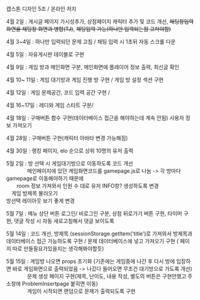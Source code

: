 캡스톤 디자인 5조 / 온라인 저지 

4월 2일 : 게시글 페이지 가시성추가, 상점페이지 캐릭터 추가 및 코드 개선, ~~채팅창입력 화면을 채팅창 화면과 병합(TJ)~~, ~~채팅입력 가능(하나만 입력되는점 고쳐야함)~~

4월 3~4일 : 하나만 입력되던 문제 고침 / 채팅 입력 시 1초뒤 자동 스크롤 다운

4월 5일 : 자유게시판 테이블로 구현

4월 9일 : 게임 방과 메인화면 구분, 메인화면에 플레이어 정보 출력, 최신글 확인

4월 10~ 11일 : 게임 대기방과 게임 진행 방 구현 / 게임 방 설정 섹션 구현 

4월 12일 : 게임 문제공간, 코드 입력 공간 구현 / 

4월 16~17일 : 레디와 게임 스타트 구분/ 

4월 18일 : 구매버튼 함수 구현(데이터베이스 접근을 해야하는데 계속 안됨)
           사용자 정보 가져오기 
           
4월 28일 : 구매버튼 구현(캐릭터 아바타 변경 가능해짐)

4월 30일 : 랭킹 페이지, elo 순으로 상위 10명의 유저 출력

5월 2일 : 방 선택 시 게임대기방으로 이동하도록 코드 개선  
　　　　메인페이지에 있던 게임화면코드를 gamepage.js로 나눔 -> 각 방마다 gamepage로 이동해야하기 때문에   
    　　room 정보 가져와서 인원 수 대로 유저 INFO창? 생성하도록 변경   
      　게임 방제목 불러오기  
        방선택 레이아웃 보기 좋게 변경  
          
5월 7일 : 메뉴 상단 버튼 로그인/ 비로그인 구분, 상점 뒤로가기 버튼 구현, 타이머 구현, 댓글 작성 시 자동 새로고침해서 댓글 보이도록

5월 14일 : 코드 개선, 방제목 (sessionStorage.getItem('title')로 가져와서 방제목과 데이터베이스 접근 가능하도록 구현 / 문제 데이터베이스에 넣고 가져오기 구현 ( 페이지 따로 만들필요가있을지는 생각해봐야할듯)

5월 15일 : 게임방 나오면 props 초기화 (기존에는 게임중에 나간 후 다시 방에 입장하면 바로 게임화면으로 출력되었음 -> 나갔다 들어오면 무조건 대기방으로 가도록 개선)  
　　　　문제 생성 페이지 구현(제목, 난이도, 내용 작성, 별도의 버튼은 구현안했고 주소창에 ProblemInsertpage 붙히면 이동)  
　　　　게임이 시작되면 랜덤으로 문제가 출력되도록 구현 
